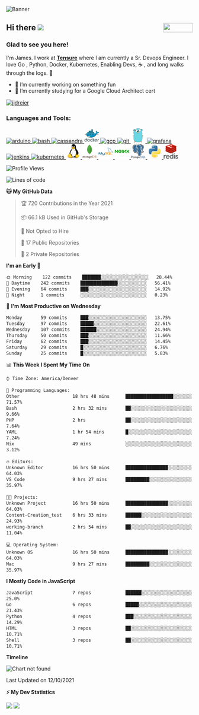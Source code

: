 ![Banner](https://github.com/jamesattensure/jamesattensure/blob/main/assets/JamesAtTensure1920x583.png)
<!-- welcome message -->
<h2>Hi there <img src="https://media.giphy.com/media/hvRJCLFzcasrR4ia7z/giphy.gif" width="25px"><img align="right" width="80" height="25" src="https://visitor-badge.glitch.me/badge?page_id=jamesattensure.jamesattensure"></h2>

<h3>Glad to see you here!</h3>


I'm James. I work at **[Tensure](https://tensure.io)** where I am currently a Sr. Devops Engineer. I love Go , Python, Docker, Kubernetes, Enabling Devs, :coffee: , and long walks through the logs. :palm_tree: 



- 🔭 I’m currently working on something fun
- 🌱 I’m currently studying for a Google Cloud Architect cert

<a href="https://linkedin.com/in/jjdreier" target="blank"><img align="center" src="https://github.com/jamesattensure/jamesattensure/blob/main/assets/linkedin.svg" alt="jjdreier" height="30" width="30" /></a>  

<h3 align="left">Languages and Tools:</h3>
<p align="left"> <a href="https://www.arduino.cc/" target="_blank"> <img src="https://cdn.worldvectorlogo.com/logos/arduino-1.svg" alt="arduino" width="40" height="40"/> </a> <a href="https://www.gnu.org/software/bash/" target="_blank"> <img src="https://www.vectorlogo.zone/logos/gnu_bash/gnu_bash-icon.svg" alt="bash" width="40" height="40"/> </a> <a href="https://cassandra.apache.org/" target="_blank"> <img src="https://www.vectorlogo.zone/logos/apache_cassandra/apache_cassandra-icon.svg" alt="cassandra" width="40" height="40"/> </a> <a href="https://www.docker.com/" target="_blank"> <img src="https://raw.githubusercontent.com/devicons/devicon/master/icons/docker/docker-original-wordmark.svg" alt="docker" width="40" height="40"/> </a> <a href="https://cloud.google.com" target="_blank"> <img src="https://www.vectorlogo.zone/logos/google_cloud/google_cloud-icon.svg" alt="gcp" width="40" height="40"/> </a> <a href="https://git-scm.com/" target="_blank"> <img src="https://www.vectorlogo.zone/logos/git-scm/git-scm-icon.svg" alt="git" width="40" height="40"/> </a> <a href="https://golang.org" target="_blank"> <img src="https://raw.githubusercontent.com/devicons/devicon/master/icons/go/go-original.svg" alt="go" width="40" height="40"/> </a> <a href="https://grafana.com" target="_blank"> <img src="https://www.vectorlogo.zone/logos/grafana/grafana-icon.svg" alt="grafana" width="40" height="40"/> </a> <a href="https://www.jenkins.io" target="_blank"> <img src="https://www.vectorlogo.zone/logos/jenkins/jenkins-icon.svg" alt="jenkins" width="40" height="40"/> </a> <a href="https://kubernetes.io" target="_blank"> <img src="https://www.vectorlogo.zone/logos/kubernetes/kubernetes-icon.svg" alt="kubernetes" width="40" height="40"/> </a> <a href="https://www.linux.org/" target="_blank"> <img src="https://raw.githubusercontent.com/devicons/devicon/master/icons/linux/linux-original.svg" alt="linux" width="40" height="40"/> </a> <a href="https://www.mongodb.com/" target="_blank"> <img src="https://raw.githubusercontent.com/devicons/devicon/master/icons/mongodb/mongodb-original-wordmark.svg" alt="mongodb" width="40" height="40"/> </a> <a href="https://www.mysql.com/" target="_blank"> <img src="https://raw.githubusercontent.com/devicons/devicon/master/icons/mysql/mysql-original-wordmark.svg" alt="mysql" width="40" height="40"/> </a> <a href="https://www.nginx.com" target="_blank"> <img src="https://raw.githubusercontent.com/devicons/devicon/master/icons/nginx/nginx-original.svg" alt="nginx" width="40" height="40"/> </a> <a href="https://www.postgresql.org" target="_blank"> <img src="https://raw.githubusercontent.com/devicons/devicon/master/icons/postgresql/postgresql-original-wordmark.svg" alt="postgresql" width="40" height="40"/> </a> <a href="https://www.python.org" target="_blank"> <img src="https://raw.githubusercontent.com/devicons/devicon/master/icons/python/python-original.svg" alt="python" width="40" height="40"/> </a> <a href="https://redis.io" target="_blank"> <img src="https://raw.githubusercontent.com/devicons/devicon/master/icons/redis/redis-original-wordmark.svg" alt="redis" width="40" height="40"/> </a> </p>

<!--START_SECTION:waka-->
![Profile Views](http://img.shields.io/badge/Profile%20Views-0-blue)

![Lines of code](https://img.shields.io/badge/From%20Hello%20World%20I%27ve%20Written-115958%20lines%20of%20code-blue)

**🐱 My GitHub Data** 

> 🏆 720 Contributions in the Year 2021
 > 
> 📦 66.1 kB Used in GitHub's Storage 
 > 
> 🚫 Not Opted to Hire
 > 
> 📜 17 Public Repositories 
 > 
> 🔑 2 Private Repositories  
 > 
**I'm an Early 🐤** 

```text
🌞 Morning    122 commits    ███████░░░░░░░░░░░░░░░░░░   28.44% 
🌆 Daytime    242 commits    ██████████████░░░░░░░░░░░   56.41% 
🌃 Evening    64 commits     ███░░░░░░░░░░░░░░░░░░░░░░   14.92% 
🌙 Night      1 commits      ░░░░░░░░░░░░░░░░░░░░░░░░░   0.23%

```
📅 **I'm Most Productive on Wednesday** 

```text
Monday       59 commits     ███░░░░░░░░░░░░░░░░░░░░░░   13.75% 
Tuesday      97 commits     █████░░░░░░░░░░░░░░░░░░░░   22.61% 
Wednesday    107 commits    ██████░░░░░░░░░░░░░░░░░░░   24.94% 
Thursday     50 commits     ███░░░░░░░░░░░░░░░░░░░░░░   11.66% 
Friday       62 commits     ███░░░░░░░░░░░░░░░░░░░░░░   14.45% 
Saturday     29 commits     █░░░░░░░░░░░░░░░░░░░░░░░░   6.76% 
Sunday       25 commits     █░░░░░░░░░░░░░░░░░░░░░░░░   5.83%

```


📊 **This Week I Spent My Time On** 

```text
⌚︎ Time Zone: America/Denver

💬 Programming Languages: 
Other                    18 hrs 48 mins      ██████████████████░░░░░░░   71.57% 
Bash                     2 hrs 32 mins       ██░░░░░░░░░░░░░░░░░░░░░░░   9.66% 
PHP                      2 hrs               ██░░░░░░░░░░░░░░░░░░░░░░░   7.64% 
YAML                     1 hr 54 mins        █░░░░░░░░░░░░░░░░░░░░░░░░   7.24% 
Nix                      49 mins             ░░░░░░░░░░░░░░░░░░░░░░░░░   3.12%

🔥 Editors: 
Unknown Editor           16 hrs 50 mins      ████████████████░░░░░░░░░   64.03% 
VS Code                  9 hrs 27 mins       █████████░░░░░░░░░░░░░░░░   35.97%

🐱‍💻 Projects: 
Unknown Project          16 hrs 50 mins      ████████████████░░░░░░░░░   64.03% 
Content-Creation_test    6 hrs 33 mins       ██████░░░░░░░░░░░░░░░░░░░   24.93% 
working-branch           2 hrs 54 mins       ██░░░░░░░░░░░░░░░░░░░░░░░   11.04%

💻 Operating System: 
Unknown OS               16 hrs 50 mins      ████████████████░░░░░░░░░   64.03% 
Mac                      9 hrs 27 mins       █████████░░░░░░░░░░░░░░░░   35.97%

```

**I Mostly Code in JavaScript** 

```text
JavaScript               7 repos             ██████░░░░░░░░░░░░░░░░░░░   25.0% 
Go                       6 repos             █████░░░░░░░░░░░░░░░░░░░░   21.43% 
Python                   4 repos             ███░░░░░░░░░░░░░░░░░░░░░░   14.29% 
HTML                     3 repos             ██░░░░░░░░░░░░░░░░░░░░░░░   10.71% 
Shell                    3 repos             ██░░░░░░░░░░░░░░░░░░░░░░░   10.71%

```


**Timeline**

![Chart not found](https://raw.githubusercontent.com/JamesAtTensure/JamesAtTensure/main/charts/bar_graph.png) 


 Last Updated on 12/10/2021
<!--END_SECTION:waka--> 

<!-- GitHub stats -->  
<b>⚡ My Dev Statistics</b>

<p>  
<!-- GitHub Stats -->  
<img height="180em" src="https://github-readme-stats.vercel.app/api?username=jamesattensure&show_icons=true&hide_border=true&count_private=true&theme=radical&hide=prs,issues,contribs"/>

<!-- Most Used Languages -->  
<img height="180em" src="https://github-readme-stats.vercel.app/api/top-langs/?username=jamesattensure&exclude_repo=KNN-Image-Classification&show_icons=true&hide_border=true&layout=compact&langs_count=8&theme=radical&count_private=true"/>  
</p>  